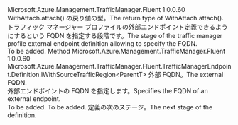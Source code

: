 <Type Name="IWithFqdn&lt;ParentT&gt;" FullName="Microsoft.Azure.Management.TrafficManager.Fluent.TrafficManagerEndpoint.Definition.IWithFqdn&lt;ParentT&gt;">
  <TypeSignature Language="C#" Value="public interface IWithFqdn&lt;ParentT&gt;" />
  <TypeSignature Language="ILAsm" Value=".class public interface auto ansi abstract IWithFqdn`1&lt;ParentT&gt;" />
  <TypeSignature Language="DocId" Value="T:Microsoft.Azure.Management.TrafficManager.Fluent.TrafficManagerEndpoint.Definition.IWithFqdn`1" />
  <TypeSignature Language="VB.NET" Value="Public Interface IWithFqdn(Of ParentT)" />
  <TypeSignature Language="F#" Value="type IWithFqdn&lt;'ParentT&gt; = interface" />
  <AssemblyInfo>
    <AssemblyName>Microsoft.Azure.Management.TrafficManager.Fluent</AssemblyName>
    <AssemblyVersion>1.0.0.60</AssemblyVersion>
  </AssemblyInfo>
  <TypeParameters>
    <TypeParameter Name="ParentT" />
  </TypeParameters>
  <Interfaces />
  <Docs>
    <typeparam name="ParentT"><span data-ttu-id="34cc2-101">WithAttach.attach() の戻り値の型。</span><span class="sxs-lookup"><span data-stu-id="34cc2-101">The return type of  WithAttach.attach().</span></span></typeparam>
    <summary>
            <span data-ttu-id="34cc2-102">トラフィック マネージャー プロファイルの外部エンドポイント定義できるようにするという FQDN を指定する段階です。</span><span class="sxs-lookup"><span data-stu-id="34cc2-102">The stage of the traffic manager profile external endpoint definition allowing to specify the FQDN.</span></span>
            </summary>
    <remarks>To be added.</remarks>
  </Docs>
  <Members>
    <Member MemberName="ToFqdn">
      <MemberSignature Language="C#" Value="public Microsoft.Azure.Management.TrafficManager.Fluent.TrafficManagerEndpoint.Definition.IWithSourceTrafficRegion&lt;ParentT&gt; ToFqdn (string externalFqdn);" />
      <MemberSignature Language="ILAsm" Value=".method public hidebysig newslot virtual instance class Microsoft.Azure.Management.TrafficManager.Fluent.TrafficManagerEndpoint.Definition.IWithSourceTrafficRegion`1&lt;!ParentT&gt; ToFqdn(string externalFqdn) cil managed" />
      <MemberSignature Language="DocId" Value="M:Microsoft.Azure.Management.TrafficManager.Fluent.TrafficManagerEndpoint.Definition.IWithFqdn`1.ToFqdn(System.String)" />
      <MemberSignature Language="VB.NET" Value="Public Function ToFqdn (externalFqdn As String) As IWithSourceTrafficRegion(Of ParentT)" />
      <MemberSignature Language="F#" Value="abstract member ToFqdn : string -&gt; Microsoft.Azure.Management.TrafficManager.Fluent.TrafficManagerEndpoint.Definition.IWithSourceTrafficRegion&lt;'ParentT&gt;" Usage="iWithFqdn.ToFqdn externalFqdn" />
      <MemberType>Method</MemberType>
      <AssemblyInfo>
        <AssemblyName>Microsoft.Azure.Management.TrafficManager.Fluent</AssemblyName>
        <AssemblyVersion>1.0.0.60</AssemblyVersion>
      </AssemblyInfo>
      <ReturnValue>
        <ReturnType>Microsoft.Azure.Management.TrafficManager.Fluent.TrafficManagerEndpoint.Definition.IWithSourceTrafficRegion&lt;ParentT&gt;</ReturnType>
      </ReturnValue>
      <Parameters>
        <Parameter Name="externalFqdn" Type="System.String" />
      </Parameters>
      <Docs>
        <param name="externalFqdn"><span data-ttu-id="34cc2-103">外部 FQDN。</span><span class="sxs-lookup"><span data-stu-id="34cc2-103">The external FQDN.</span></span></param>
        <summary>
            <span data-ttu-id="34cc2-104">外部エンドポイントの FQDN を指定します。</span><span class="sxs-lookup"><span data-stu-id="34cc2-104">Specifies the FQDN of an external endpoint.</span></span>
            </summary>
        <returns>To be added.</returns>
        <remarks>To be added.</remarks>
        <return><span data-ttu-id="34cc2-105">定義の次のステージ。</span><span class="sxs-lookup"><span data-stu-id="34cc2-105">The next stage of the definition.</span></span></return>
      </Docs>
    </Member>
  </Members>
</Type>